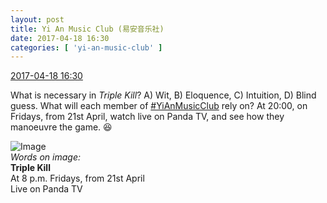 ```yaml
---
layout: post
title: Yi An Music Club (易安音乐社)
date: 2017-04-18 16:30
categories: [ 'yi-an-music-club' ]
---
```


<div class="weibo-info">
  <a href="http://weibo.com/6094546964/EF5oHEsH9">2017-04-18 16:30</a>
</div>

What is necessary in *Triple Kill*? A) Wit, B) Eloquence, C) Intuition, D) Blind guess. What will each member of [#YiAnMusicClub](http://weibo.com/p/100808beae2e3e05b17b64f63ebedca39f19b2) rely on? At 20:00, on Fridays, from 21st April, watch live on Panda TV, and see how they manoeuvre the game. :laughing:

<!-- more -->

![Image](http://wx3.sinaimg.cn/mw690/006Es64Aly1fepya6x8v8j31jk2bc4qv.jpg)  
*Words on image:*  
**Triple Kill**  
At 8 p.m. Fridays, from 21st April  
Live on Panda TV
